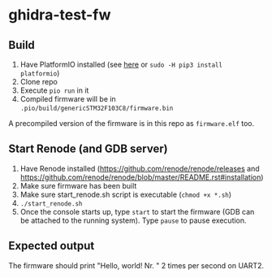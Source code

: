 # ghidra-test-fw

## Build

1. Have PlatformIO installed (see [here](https://docs.platformio.org/en/latest/core/installation.html#installation-methods) or `sudo -H pip3 install platformio`)
2. Clone repo
3. Execute `pio run` in it 
4. Compiled firmware will be in `.pio/build/genericSTM32F103C8/firmware.bin`

A precompiled version of the firmware is in this repo as `firmware.elf` too.

## Start Renode (and GDB server)

1. Have Renode installed (https://github.com/renode/renode/releases and https://github.com/renode/renode/blob/master/README.rst#installation)
2. Make sure firmware has been built 
3. Make sure start_renode.sh script is executable (`chmod +x *.sh`)
4. `./start_renode.sh`
5. Once the console starts up, type `start` to start the firmware (GDB can be attached to the running system). Type `pause` to pause execution.

## Expected output 

The firmware should print "Hello, world! Nr. <x>" 2 times per second on UART2.

